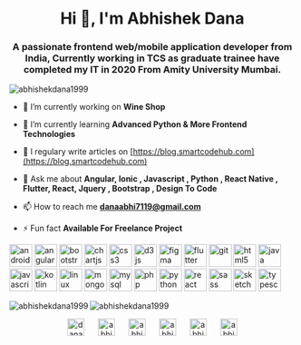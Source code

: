 
<h1 align="center">Hi 👋, I'm Abhishek Dana</h1>
<h3 align="center">A passionate frontend web/mobile application developer from India, Currently working in TCS as graduate trainee have completed my IT in 2020 From Amity University Mumbai.</h3>

<p align="left"> <img src="https://komarev.com/ghpvc/?username=abhishekdana1999" alt="abhishekdana1999" /> </p>

- 🔭 I’m currently working on **Wine Shop**

- 🌱 I’m currently learning **Advanced Python & More Frontend Technologies**

- 📝 I regulary write articles on [https://blog.smartcodehub.com](https://blog.smartcodehub.com)

- 💬 Ask me about **Angular, Ionic , Javascript , Python , React Native , Flutter, React, Jquery , Bootstrap , Design To Code**

- 📫 How to reach me **danaabhi7119@gmail.com**

- ⚡ Fun fact **Available For Freelance Project**

<p align="left"><img src="https://devicons.github.io/devicon/devicon.git/icons/android/android-original-wordmark.svg" alt="android" width="40" height="40"/> <img src="https://devicons.github.io/devicon/devicon.git/icons/angularjs/angularjs-original.svg" alt="angularjs" width="40" height="40"/> <img src="https://devicons.github.io/devicon/devicon.git/icons/bootstrap/bootstrap-plain.svg" alt="bootstrap" width="40" height="40"/> <img src="https://www.chartjs.org/media/logo-title.svg" alt="chartjs" width="40" height="40"/> <img src="https://devicons.github.io/devicon/devicon.git/icons/css3/css3-original-wordmark.svg" alt="css3" width="40" height="40"/> <img src="https://devicons.github.io/devicon/devicon.git/icons/d3js/d3js-original.svg" alt="d3js" width="40" height="40"/> <img src="https://www.vectorlogo.zone/logos/figma/figma-icon.svg" alt="figma" width="40" height="40"/> <img src="https://www.vectorlogo.zone/logos/flutterio/flutterio-icon.svg" alt="flutter" width="40" height="40"/> <img src="https://www.vectorlogo.zone/logos/git-scm/git-scm-icon.svg" alt="git" width="40" height="40"/> <img src="https://devicons.github.io/devicon/devicon.git/icons/html5/html5-original-wordmark.svg" alt="html5" width="40" height="40"/> <img src="https://devicons.github.io/devicon/devicon.git/icons/java/java-original-wordmark.svg" alt="java" width="40" height="40"/> <img src="https://devicons.github.io/devicon/devicon.git/icons/javascript/javascript-original.svg" alt="javascript" width="40" height="40"/> <img src="https://www.vectorlogo.zone/logos/kotlinlang/kotlinlang-icon.svg" alt="kotlin" width="40" height="40"/> <img src="https://devicons.github.io/devicon/devicon.git/icons/linux/linux-original.svg" alt="linux" width="40" height="40"/> <img src="https://devicons.github.io/devicon/devicon.git/icons/mongodb/mongodb-original-wordmark.svg" alt="mongodb" width="40" height="40"/> <img src="https://devicons.github.io/devicon/devicon.git/icons/mysql/mysql-original-wordmark.svg" alt="mysql" width="40" height="40"/> <img src="https://devicons.github.io/devicon/devicon.git/icons/php/php-original.svg" alt="php" width="40" height="40"/> <img src="https://devicons.github.io/devicon/devicon.git/icons/python/python-original.svg" alt="python" width="40" height="40"/> <img src="https://devicons.github.io/devicon/devicon.git/icons/react/react-original-wordmark.svg" alt="react" width="40" height="40"/> <img src="https://devicons.github.io/devicon/devicon.git/icons/sass/sass-original.svg" alt="sass" width="40" height="40"/> <img src="https://www.vectorlogo.zone/logos/sketchapp/sketchapp-icon.svg" alt="sketch" width="40" height="40"/> <img src="https://devicons.github.io/devicon/devicon.git/icons/typescript/typescript-original.svg" alt="typescript" width="40" height="40"/></p><img align="left" src="https://github-readme-stats.vercel.app/api/top-langs/?username=abhishekdana1999&layout=compact&hide=html" alt="abhishekdana1999" />

<img align="center" src="https://github-readme-stats.vercel.app/api?username=abhishekdana1999&show_icons=true" alt="abhishekdana1999" />

<p align="center">
<a style="margin: 0 10px" href="https://codepen.io/danaabhi7119" target="blank"><img align="center" src="https://cdn.jsdelivr.net/npm/simple-icons@3.0.1/icons/codepen.svg" alt="danaabhi7119" height="30" width="30" /></a>
<a style="margin: 0 10px" href="https://linkedin.com/in/abhishekdana" target="blank"><img align="center" src="https://cdn.jsdelivr.net/npm/simple-icons@3.0.1/icons/linkedin.svg" alt="abhishekdana" height="30" width="30" /></a>
<a style="margin: 0 10px" href="https://stackoverflow.com/users/abhishek-dana" target="blank"><img align="center" src="https://cdn.jsdelivr.net/npm/simple-icons@3.0.1/icons/stackoverflow.svg" alt="abhishek-dana" height="30" width="30" /></a>
<a style="margin: 0 10px" href="https://fb.com/abhishek.dana.5" target="blank"><img align="center" src="https://cdn.jsdelivr.net/npm/simple-icons@3.0.1/icons/facebook.svg" alt="abhishek.dana.5" height="30" width="30" /></a>
<a style="margin: 0 10px" href="https://instagram.com/abhishek_dana" target="blank"><img align="center" src="https://cdn.jsdelivr.net/npm/simple-icons@3.0.1/icons/instagram.svg" alt="abhishek_dana" height="30" width="30" /></a>
<a style="margin: 0 10px" href="https://dribbble.com/abhishek dana" target="blank"><img align="center" src="https://cdn.jsdelivr.net/npm/simple-icons@3.0.1/icons/dribbble.svg" alt="abhishek dana" height="30" width="30" /></a>
</p>

